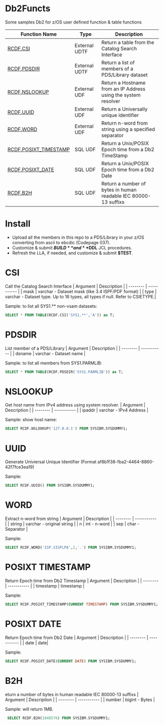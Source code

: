 # Db2Functs
Some samples Db2 for z/OS user defined function &amp; table functions

| Function Name          | Type          | Description                                                    |
| ---------------------- | ------------- | ---------------------------------------------------------------|
| [RCDF.CSI](#csi)       | External UDTF | Return a table from the Catalog Search Interface               |
| [RCDF.PDSDIR](#pdsdir) | External UDTF | Return a list of members of a PDS/Library dataset              |
| [RCDF.NSLOOKUP](#nslookup) | External UDF  | Return a Hostname from an IP Address using the system resolver |
| [RCDF.UUID](#uuid)         | External UDF  | Return a Universally unique identifier                         |
| [RCDF.WORD](#word)              | External UDF  | Return n-word from string using a specified separator          |
| [RCDF.POSIXT_TIMESTAMP](#posixt-timestamp)  | SQL UDF       | Return a Unix/POSIX Epoch time from a Db2 TimeStamp            |
| [RCDF.POSIXT_DATE](#posixt-date)     | SQL UDF       | Return a Unix/POSIX Epoch time from a Db2 Date                 |
| [RCDF.B2H](#b2h)               | SQL UDF       | Return a number of bytes in human readable IEC 80000-13 suffixs|

# Install
* Upload all the members in this repo to a PDS/Library in your z/OS converting from ascii to ebcdic (Codepage 037).
* Customize & submit **$BUILD** and **$DDL** JCL procedures.
* Refresh the LLA, if needed, and customize & submit **$TEST**.

# CSI
Call the Catalog Search Interface
| Argument | Description |
| -------- | ----------- |
| mask     | varchar - Dataset mask (like 3.4 ISPF/PDF format) |
| type     | varchar - Dataset type. Up to 16 types, all types if null. Refer to CSIETYPE.|

Sample: to list all SYS1.** non-vsam datasets:
```sql
SELECT * FROM TABLE(RCDF.CSI('SYS1.**','A')) as T;
```
# PDSDIR
List member of a PDS/Library
| Argument | Description |
| -------- | ----------- |
| dsname   | varchar - Dataset name |

Sample: to list all members from SYS1.PARMLIB:
```sql
SELECT * FROM TABLE(RCDF.PDSDIR('SYS1.PARMLIB')) as T;
```

# NSLOOKUP
Get host name from IPv4 address using system resolver.
| Argument | Description |
| -------- | ----------- |
| ipaddr   | varchar - IPv4 Address |

Sample: show host name:
```sql
SELECT RCDF.NSLOOKUP('127.0.0.1') FROM SYSIBM.SYSDUMMY1;  
```

# UUID
Generate Univiersal Unique Identifier (Format af8b1f38-fba2-4464-8860-42f7fce3ea19)

Sample:
```sql
SELECT RCDF.UUID() FROM SYSIBM.SYSDUMMY1;
```

# WORD
Extract n-word from string
| Argument | Description |
| -------- | ----------- |
| string   | varchar - original string |
| n        | int - n-word |
| sep      | char - Separator |

Sample:
```sql
SELECT RCDF.WORD('ISP.SISPLPA',2,'.') FROM SYSIBM.SYSDUMMY1; 
```

# POSIXT TIMESTAMP
Return Epoch time from Db2 Timestamp
| Argument | Description |
| -------- | ----------- |
| timestamp | timestamp |

Sample:
```sql
SELECT RCDF.POSIXT_TIMESTAMP(CURRENT TIMESTAMP) FROM SYSIBM.SYSDUMMY1;
```

# POSIXT DATE
Return Epoch time from Db2 Date
| Argument | Description |
| -------- | ----------- |
| date     | date|

Sample:
```sql
SELECT RCDF.POSIXT_DATE(CURRENT DATE) FROM SYSIBM.SYSDUMMY1; 
```

# B2H
eturn a number of bytes in human readable IEC 80000-13 suffixs
| Argument | Description |
| -------- | ----------- |
| number   | bigint - Bytes |

Sample: will return 1MB.
```sql
 SELECT RCDF.B2H(1048576) FROM SYSIBM.SYSDUMMY1;  
```


